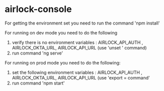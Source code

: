 # airlock-console

For getting the environment set you need to run the command 
    'npm install'

For running on dev mode you need to do the following
1. verify there is no environment variables : AIRLOCK_API_AUTH , AIRLOCK_OKTA_URL, AIRLOCK_API_URL (use 'unset <variable>' command)
2. run command 'ng serve'
  
For running on prod mode you need to do the following:
1. set the following environment variables : AIRLOCK_API_AUTH , AIRLOCK_OKTA_URL, AIRLOCK_API_URL (use 'export <variable> = <value> command'
2. run command 'npm start'
